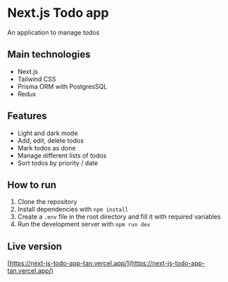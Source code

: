 # Next.js Todo app
An application to manage todos

## Main technologies
- Next.js
- Tailwind CSS
- Prisma ORM with PostgresSQL
- Redux

## Features
- Light and dark mode
- Add, edit, delete todos
- Mark todos as done
- Manage different lists of todos
- Sort todos by priority / date

## How to run
1. Clone the repository
2. Install dependencies with `npm install`
3. Create a `.env` file in the root directory and fill it with required variables
4. Run the development server with `npm run dev`

## Live version
[https://next-js-todo-app-tan.vercel.app/](https://next-js-todo-app-tan.vercel.app/)
